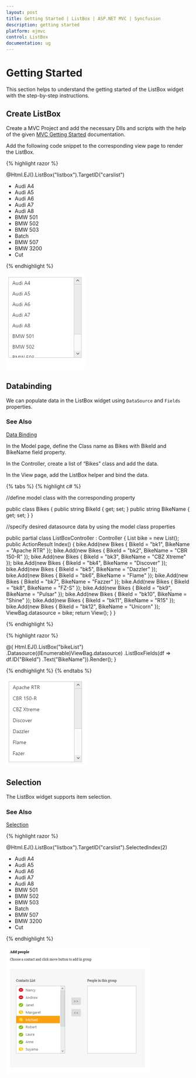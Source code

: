 ```yaml
---
layout: post
title: Getting Started | ListBox | ASP.NET MVC | Syncfusion
description: getting started
platform: ejmvc
control: ListBox
documentation: ug
---
```


# Getting Started

This section helps to understand the getting started of the ListBox widget with the step-by-step instructions.

## Create ListBox

Create a MVC Project and add the necessary Dlls and scripts with the help of the given [MVC Getting Started](http://help.syncfusion.com/aspnetmvc/getting-started) documentation.

Add the following code snippet to the corresponding view page to render the ListBox.

{% highlight razor %}

@Html.EJ().ListBox("listbox").TargetID("carslist")
<div>
    <ul id="carslist">
        <li>Audi A4</li>
        <li>Audi A5</li>
        <li>Audi A6</li>
        <li>Audi A7</li>
        <li>Audi A8</li>
        <li>BMW 501</li>
        <li>BMW 502</li>
        <li>BMW 503</li>
        <li>Batch</li>
        <li>BMW 507</li>
        <li>BMW 3200</li>
        <li>Cut</li>
    </ul>
</div>

{% endhighlight %}


![](Getting-Started_images/Getting-Started_img1.png)

## Databinding

We can populate data in the ListBox widget using `DataSource` and `Fields` properties.

### See Also

[Data Binding](http://help.syncfusion.com/aspnetmvc/listbox/databinding)

In the Model page, define the Class name as Bikes with BikeId and BikeName field property.

In the Controller, create a list of “Bikes” class and add the data.

In the View page, add the ListBox helper and bind the data.

{% tabs %}
{% highlight c# %}


//define model class with the corresponding property

public class Bikes
    {
        public string BikeId { get; set; }
        public string BikeName { get; set; }
    }

//specify desired datasource data by using the model class properties

public partial class ListBoxController : Controller
    {
        List<Bikes> bike = new List<Bikes>();
        public ActionResult Index()
        {
            bike.Add(new Bikes { BikeId = "bk1", BikeName = "Apache RTR" });
            bike.Add(new Bikes { BikeId = "bk2", BikeName = "CBR 150-R" });
            bike.Add(new Bikes { BikeId = "bk3", BikeName = "CBZ Xtreme" });
            bike.Add(new Bikes { BikeId = "bk4", BikeName = "Discover" });
            bike.Add(new Bikes { BikeId = "bk5", BikeName = "Dazzler" });
            bike.Add(new Bikes { BikeId = "bk6", BikeName = "Flame" });
            bike.Add(new Bikes { BikeId = "bk7", BikeName = "Fazzer" });
            bike.Add(new Bikes { BikeId = "bk8", BikeName = "FZ-S" });
            bike.Add(new Bikes { BikeId = "bk9", BikeName = "Pulsar" });
            bike.Add(new Bikes { BikeId = "bk10", BikeName = "Shine" });
            bike.Add(new Bikes { BikeId = "bk11", BikeName = "R15" });
            bike.Add(new Bikes { BikeId = "bk12", BikeName = "Unicorn" });
            ViewBag.datasource = bike;
            return View();
        }
    }


{% endhighlight %}

{% highlight razor %}

@{
    Html.EJ().ListBox("bikeList")
        .Datasource((IEnumerable<Bikes>)ViewBag.datasource)
        .ListBoxFields(df => df.ID("BikeId")
        .Text("BikeName")).Render();
}

{% endhighlight %}
{% endtabs %}

![](Getting-Started_images/Getting-Started_img2.png)

## Selection

The ListBox widget supports item selection.

### See Also

[Selection](http://help.syncfusion.com/js/listbox/selection)

{% highlight razor %}

@Html.EJ().ListBox("listbox").TargetID("carslist").SelectedIndex(2)
    <div>
        <ul id="carslist">
            <li>Audi A4</li>
            <li>Audi A5</li>
            <li>Audi A6</li>
            <li>Audi A7</li>
            <li>Audi A8</li>
            <li>BMW 501</li>
            <li>BMW 502</li>
            <li>BMW 503</li>
            <li>Batch</li>
            <li>BMW 507</li>
            <li>BMW 3200</li>
            <li>Cut</li>
        </ul>
    </div>
    
{% endhighlight %}

![](Getting-Started_images/Getting-Started_img3.png)
